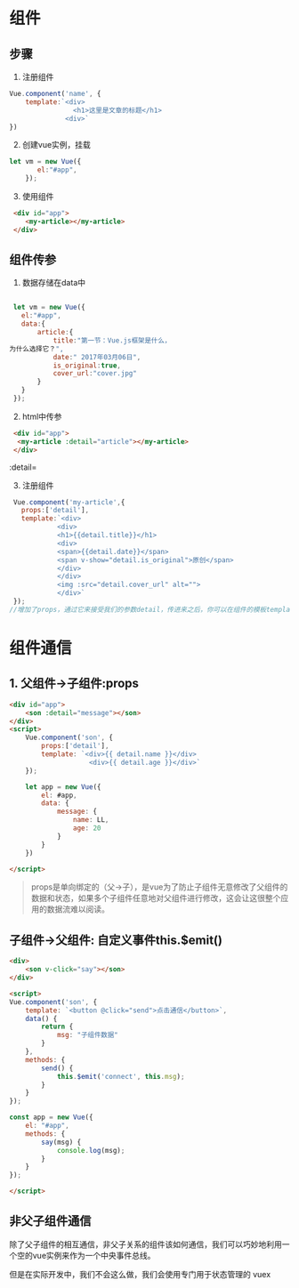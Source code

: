 # 组件
## 步骤
1. 注册组件 
```js
Vue.component('name', {
    template:`<div>
                <h1>这里是文章的标题</h1>
              <div>`
})
```
2. 创建vue实例，挂载
```js
let vm = new Vue({
       el:"#app",
    });
```

3. 使用组件
```html
 <div id="app">
    <my-article></my-article>
 </div>
```

## 组件传参
1. 数据存储在data中
```js

 let vm = new Vue({
   el:"#app",
   data:{
       article:{
           title:"第一节：Vue.js框架是什么，
为什么选择它？",
           date:" 2017年03月06日",
           is_original:true,
           cover_url:"cover.jpg"
       }
   }
 });
```
2. html中传参
```html
 <div id="app">    
  <my-article :detail="article"></my-article>
 </div>
```
:detail=

3. 注册组件
```js
 Vue.component('my-article',{
   props:['detail'],
   template:`<div>
            <div>
            <h1>{{detail.title}}</h1>
            <div>
            <span>{{detail.date}}</span>
            <span v-show="detail.is_original">原创</span>
            </div>
            </div>
            <img :src="detail.cover_url" alt="">
            </div>`
 });
//增加了props，通过它来接受我们的参数detail，传进来之后，你可以在组件的模板template中使用它所接受的所有数据了
```


# 组件通信
## 1. 父组件→子组件:props
```html
<div id="app">
    <son :detail="message"></son>
</div>
<script>
    Vue.component('son', {
        props:['detail'],
        template: `<div>{{ detail.name }}</div>
                    <div>{{ detail.age }}</div>`
    });

    let app = new Vue({
        el: #app,
        data: {
            message: {
                name: LL,
                age: 20
            }
        }
    })

</script>

```
>props是单向绑定的（父→子），是vue为了防止子组件无意修改了父组件的数据和状态，如果多个子组件任意地对父组件进行修改，这会让这很整个应用的数据流难以阅读。

## 子组件→父组件: 自定义事件this.$emit()
```html
<div>
    <son v-click="say"></son>
</div>

<script>
Vue.component('son', {
    template: `<button @click="send">点击通信</button>`,
    data() {
        return {
            msg: "子组件数据"
        }
    },
    methods: {
        send() {
            this.$emit('connect', this.msg);
        }
    }
});

const app = new Vue({
    el: "#app",
    methods: {
        say(msg) {
            console.log(msg);
        }
    }
});

</script>
```

## 非父子组件通信
除了父子组件的相互通信，非父子关系的组件该如何通信，我们可以巧妙地利用一个空的vue实例来作为一个中央事件总线。

但是在实际开发中，我们不会这么做，我们会使用专门用于状态管理的 vuex 

